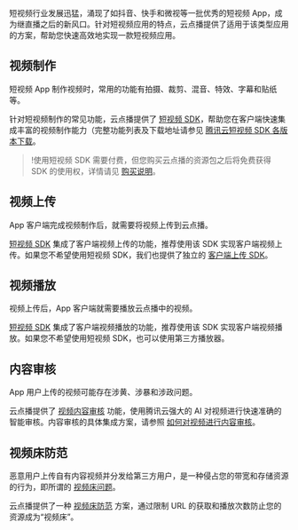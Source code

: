 短视频行业发展迅猛，涌现了如抖音、快手和微视等一批优秀的短视频 App，成为继直播之后的新风口。针对短视频应用的特点，云点播提供了适用于该类型应用的方案，帮助您快速高效地实现一款短视频应用。

## 视频制作

短视频 App 制作视频时，常用的功能有拍摄、裁剪、混音、特效、字幕和贴纸等。

针对短视频制作的常见功能，云点播提供了 [短视频 SDK](https://cloud.tencent.com/document/product/584/9366)，帮助您在客户端快速集成丰富的视频制作能力（完整功能列表及下载地址请参见 [腾讯云短视频 SDK 各版本下载](https://cloud.tencent.com/document/product/584/9366#.E8.85.BE.E8.AE.AF.E4.BA.91.E7.9F.AD.E8.A7.86.E9.A2.91sdk.E5.90.84.E7.89.88.E6.9C.AC.E4.B8.8B.E8.BD.BD)。
>!使用短视频 SDK 需要付费，但您购买云点播的资源包之后将免费获得 SDK 的使用权，详情请见 [购买说明](https://cloud.tencent.com/document/product/584/9368#.E8.B4.AD.E4.B9.B0.E8.AF.B4.E6.98.8E)。

## 视频上传

App 客户端完成视频制作后，就需要将视频上传到云点播。

[短视频 SDK](https://cloud.tencent.com/document/product/584/9366) 集成了客户端视频上传的功能，推荐使用该 SDK 实现客户端视频上传。如果您不希望使用短视频 SDK，我们也提供了独立的 [客户端上传 SDK](https://cloud.tencent.com/document/product/266/9219)。

## 视频播放

视频上传后，App 客户端就需要播放云点播中的视频。

[短视频 SDK](https://cloud.tencent.com/document/product/584/9366) 集成了客户端视频播放的功能，推荐使用该 SDK 实现客户端视频播放。如果您不希望使用短视频 SDK，也可以使用第三方播放器。

## 内容审核

App 用户上传的视频可能存在涉黄、涉暴和涉政问题。

云点播提供了 [视频内容审核](https://cloud.tencent.com/document/product/266/33498) 功能，使用腾讯云强大的 AI 对视频进行快速准确的智能审核。内容审核的具体集成方案，请参照 [如何对视频进行内容审核](https://cloud.tencent.com/document/product/266/34104)。

## 视频床防范

恶意用户上传自有内容视频并分发给第三方用户，是一种侵占您的带宽和存储资源的行为，即所谓的 [视频床问题](https://cloud.tencent.com/document/product/266/20394#.E8.A7.86.E9.A2.91.E5.BA.8A.E9.97.AE.E9.A2.98.E4.BA.A7.E7.94.9F.E7.9A.84.E5.8E.9F.E5.9B.A0)。

云点播提供了一种 [视频床防范](https://cloud.tencent.com/document/product/266/20394#.E8.A7.86.E9.A2.91.E5.BA.8A.E9.98.B2.E8.8C.83.E6.96.B9.E6.A1.88) 方案，通过限制 URL 的获取和播放次数防止您的资源成为“视频床”。
